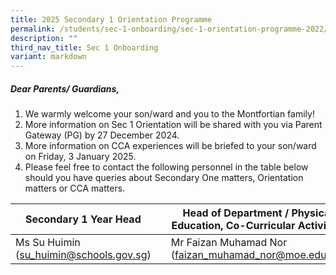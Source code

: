```yaml
---
title: 2025 Secondary 1 Orientation Programme
permalink: /students/sec-1-onboarding/sec-1-orientation-programme-2022/
description: ""
third_nav_title: Sec 1 Onboarding
variant: markdown
---
```

##### Dear Parents/ Guardians, 

1.  We warmly welcome your son/ward and you to the Montfortian family!
2. More information on Sec 1 Orientation will be shared with you via Parent Gateway (PG) by 27 December 2024.
3. More information on CCA experiences will be briefed to your son/ward on Friday,  3 January 2025.
4. Please feel free to contact the following personnel in the table below should you have queries about Secondary One matters, Orientation matters or CCA matters.

| Secondary 1 Year Head |  | Head of Department / Physical Education, Co-Curricular Activities |
| -------- | -------- | -------- |
| Ms Su Huimin (su_huimin@schools.gov.sg)| | Mr Faizan Muhamad Nor (faizan_muhamad_nor@moe.edu.sg)